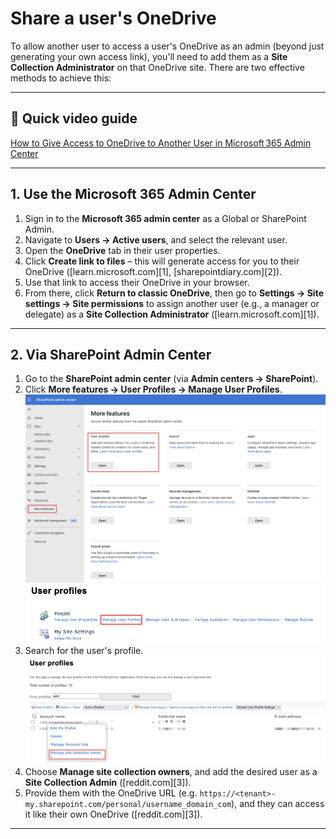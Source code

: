 # Share a user's OneDrive 

To allow another user to access a user's OneDrive as an admin (beyond just generating your own access link), you'll need to add them as a **Site Collection Administrator** on that OneDrive site. There are two effective methods to achieve this:

---

## 🎥 Quick video guide

[How to Give Access to OneDrive to Another User in Microsoft 365 Admin Center](https://www.youtube.com/watch?pp=0gcJCdgAo7VqN5tD&v=IEU_HoRv_CA&utm_source=chatgpt.com)

---

## 1. Use the Microsoft 365 Admin Center

1. Sign in to the **Microsoft 365 admin center** as a Global or SharePoint Admin.
2. Navigate to **Users → Active users**, and select the relevant user.
3. Open the **OneDrive** tab in their user properties.
4. Click **Create link to files** – this will generate access for you to their OneDrive ([learn.microsoft.com][1], [sharepointdiary.com][2]).
5. Use that link to access their OneDrive in your browser.
6. From there, click **Return to classic OneDrive**, then go to **Settings → Site settings → Site permissions** to assign another user (e.g., a manager or delegate) as a **Site Collection Administrator** ([learn.microsoft.com][1]).

---

## 2. Via SharePoint Admin Center

1. Go to the **SharePoint admin center** (via **Admin centers → SharePoint**).
2. Click **More features → User Profiles → Manage User Profiles**.
![alt text](/docs/img/SharePoint/CleanShot%202025-06-13%20at%2021.50.39.png)
![alt text](</docs/img/SharePoint/CleanShot 2025-06-13 at 21.53.48.png>)
3. Search for the user's profile.
![alt text](</docs/img/SharePoint/CleanShot 2025-06-13 at 22.04.52.png>)
4. Choose **Manage site collection owners**, and add the desired user as a **Site Collection Admin** ([reddit.com][3]).
5. Provide them with the OneDrive URL (e.g. `https://<tenant>-my.sharepoint.com/personal/username_domain_com`), and they can access it like their own OneDrive ([reddit.com][3]).

---